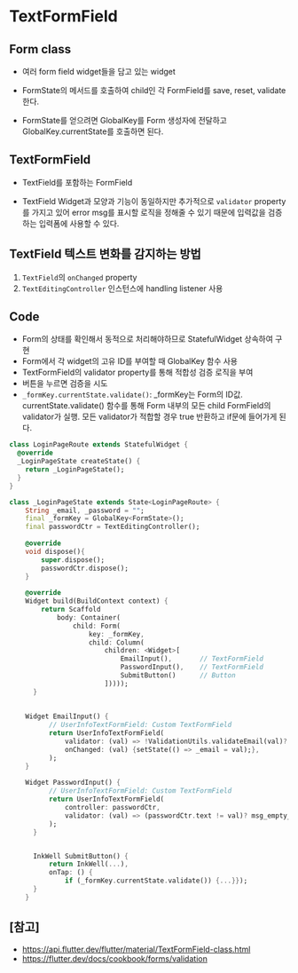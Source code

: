 # TextFormField



## Form class

- 여러 form field widget들을 담고 있는 widget

- FormState의 메서드를 호출하여 child인 각 FormField를 save, reset, validate 한다.

- FormState를 얻으려면 GlobalKey를 Form 생성자에 전달하고 GlobalKey.currentState를 호출하면 된다.

  

## TextFormField

- TextField를 포함하는 FormField

- TextField Widget과 모양과 기능이 동일하지만 추가적으로 `validator` property를 가지고 있어 error msg를 표시할 로직을 정해줄 수 있기 때문에 입력값을 검증하는 입력폼에 사용할 수 있다.

   

## TextField 텍스트 변화를 감지하는 방법

1. `TextField`의 `onChanged` property
2. `TextEditingController` 인스턴스에 handling listener 사용



## Code

- Form의 상태를 확인해서 동적으로 처리해야하므로 StatefulWidget 상속하여 구현
- Form에서 각 widget의 고유 ID를 부여할 때 GlobalKey 함수 사용
- TextFormField의 validator property를 통해 적합성 검증 로직을 부여
- 버튼을 누르면 검증을 시도
- `_formKey.currentState.validate()`: _formKey는 Form의 ID값. currentState.validate() 함수를 통해 Form 내부의 모든 child FormField의 validator가 실행. 모든 validator가 적합할 경우 true 반환하고 if문에 들어가게 된다.

```dart
class LoginPageRoute extends StatefulWidget {
  @override
  _LoginPageState createState() {
    return _LoginPageState();
  }
}

class _LoginPageState extends State<LoginPageRoute> {
    String _email, _password = "";
    final _formKey = GlobalKey<FormState>();
    final passwordCtr = TextEditingController();
    
    @override
    void dispose(){
        super.dispose();
        passwordCtr.dispose();
    }
    
    @override
    Widget build(BuildContext context) {
        return Scaffold
            body: Container(
                child: Form(
                    key: _formKey,
                    child: Column(
                        children: <Widget>[
                            EmailInput(),		// TextFormField
                            PasswordInput(),	// TextFormField
                            SubmitButton()		// Button
                        ]))));
      }
    
    
    Widget EmailInput() {
          // UserInfoTextFormField: Custom TextFormField
          return UserInfoTextFormField(
              validator: (val) => !ValidationUtils.validateEmail(val)? msg_invalid_email: null,
              onChanged: (val) {setState(() => _email = val);},
          );
    }
    
    Widget PasswordInput() {
          // UserInfoTextFormField: Custom TextFormField
          return UserInfoTextFormField(
              controller: passwordCtr,
              validator: (val) => (passwordCtr.text != val)? msg_empty_password: null,
          );
      }


      InkWell SubmitButton() {
          return InkWell(...),
          onTap: () {
              if (_formKey.currentState.validate()) {...}});
      }
    }
```





## [참고]

- https://api.flutter.dev/flutter/material/TextFormField-class.html
- https://flutter.dev/docs/cookbook/forms/validation

